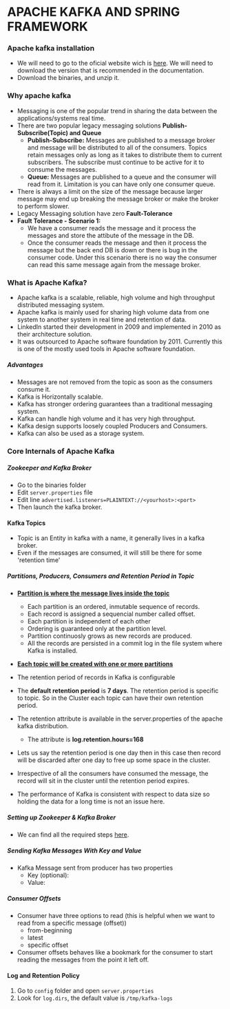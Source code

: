 # APACHE KAFKA AND SPRING FRAMEWORK
### Apache kafka installation
- We will need to go to the oficial website wich is [here](https://kafka.apache.org/downloads). We will need to download the version that is recommended in the documentation.
- Download the binaries, and unzip it.
### Why apache kafka
- Messaging is one of the popular trend in sharing the data between the applications/systems real time.
- There are two popular legacy messaging solutions **Publish-Subscribe(Topic) and Queue**
  - **Publish-Subscribe:** Messages are published to a message broker and message will be distributed to all of the consumers. Topics retain messages only as long as it takes to distribute them to current subscribers. The subscribe must continue to be active for it to consume the messages.
  - **Queue:** Messages are published to a queue and the consumer will read from it. Limitation is you can have only one consumer queue.
- There is always a limit on the size of the message because larger message may end up breaking the message broker or make the broker to perform slower.
- Legacy Messaging solution have zero **Fault-Tolerance**
- **Fault Tolerance - Scenario 1:**
  - We have a consumer reads the message and it process the messages and store the attibute of the message in the DB.
  - Once the consumer reads the message and then it process the message but the back end DB is down or there is bug in the consumer code. Under this scenario there is no way the consumer can read this same message again from the message broker.

### What is Apache Kafka?
- Apache kafka is a scalable, reliable, high volume and high throughput distributed messaging system.
- Apache kafka is mainly used for sharing high volume data from one system to another system in real time and retention of data.
- LinkedIn started their development in 2009 and implemented in 2010 as their architecture solution.
- It was outsourced to Apache software foundation by 2011. Currently this is one of the mostly used tools in Apache software foundation.

##### Advantages
- Messages are not removed from the topic as soon as the consumers consume it.
- Kafka is Horizontally scalable.
- Kafka has stronger ordering guarantees than a traditional messaging system.
- Kafka can handle high volume and it has very high throughput.
- Kafka design supports loosely coupled Producers and Consumers.
- Kafka can also be used as a storage system.


### Core Internals of Apache Kafka
##### Zookeeper and Kafka Broker
- Go to the binaries folder
- Edit ```server.properties``` file
- Edit line ```advertised.listeners=PLAINTEXT://<yourhost>:<port>```
- Then launch the kafka broker.

#### Kafka Topics
- Topic is an Entity in kafka with a name, it generally lives in a kafka broker.
- Even if the messages are consumed, it will still be there for some 'retention time'

##### Partitions, Producers, Consumers and Retention Period in Topic
- **<ins>Partition is where the message lives inside the topic</ins>**
  - Each partition is an ordered, inmutable sequence of records.
  - Each record is assigned a sequencial number called offset.
  - Each partition is independent of each other
  - Ordering is guaranteed only at the partition level.
  - Partition continuosly grows as new records are produced.
  - All the records are persisted in a commit log in the file system where Kafka is installed.
- **<ins>Each topic will be created with one or more partitions</ins>**

- The retention period of records in Kafka is configurable
- The **default retention period** is **7 days**. The retention period is specific to topic. So in the Cluster each topic can have their own retention period.
- The retention attribute is available in the server.properties of the apache kafka distribution.
  - The attribute is **log.retention.hours=168**
- Lets us say the retention period is one day then in this case then record will be discarded after one day to free up some space in the cluster.
- Irrespective of all the consumers have consumed the message, the record will sit in the cluster until the retention period expires.
- The performance of Kafka is consistent with respect to data size so holding the data for a long time is not an issue here.

##### Setting up Zookeeper & Kafka Broker
- We can find all the required steps [here](https://github.com/franco148/dev-ops-notes/blob/master/kafka/SetupKafka.md).

##### Sending Kafka Messages With Key and Value
- Kafka Message sent from producer has two properties
  - Key (optional): 
  - Value: 

##### Consumer Offsets
- Consumer have three options to read (this is helpful when we want to read from a specific message (offset))
  - from-beginning
  - latest
  - specific offset
- Consumer offsets behaves like a bookmark for the consumer to start reading the messages from the point it left off.

#### Log and Retention Policy
1. Go to `config` folder and open `server.properties`
2. Look for `log.dirs`, the default value is `/tmp/kafka-logs`




















